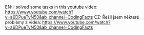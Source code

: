 EN:
I solved some tasks in this youtube video:
https://www.youtube.com/watch?v=a6DPueTvN50&ab_channel=CodingFacts
CZ:
Řešil jsem některé problémy z videa:
https://www.youtube.com/watch?v=a6DPueTvN50&ab_channel=CodingFacts
